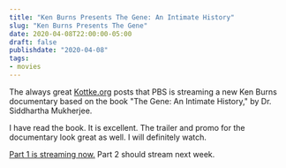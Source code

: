 ```yaml
---
title: "Ken Burns Presents The Gene: An Intimate History"
slug: "Ken Burns Presents The Gene"
date: 2020-04-08T22:00:00-05:00
draft: false
publishdate: "2020-04-08"
tags:
- movies
---
```


The always great [Kottke.org][1] posts that PBS is streaming a new Ken Burns documentary based on the book "The Gene: An Intimate History," by Dr. Siddhartha Mukherjee.

I have read the book. It is excellent. The trailer and promo for the documentary look great as well. I will definitely watch.

[Part 1 is streaming now.][2] Part 2 should stream next week.

[1]: https://kottke.org/20/04/ken-burns-presents-the-gene-an-intimate-history
[2]: https://www.pbs.org/kenburns/the-gene/

